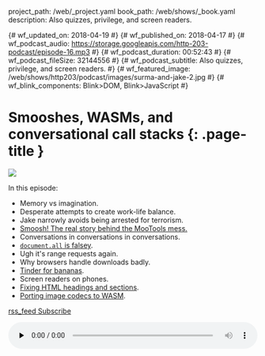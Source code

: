 project_path: /web/_project.yaml
book_path: /web/shows/_book.yaml
description: Also quizzes, privilege, and screen readers.

{# wf_updated_on: 2018-04-19 #}
{# wf_published_on: 2018-04-17 #}
{# wf_podcast_audio: https://storage.googleapis.com/http-203-podcast/episode-16.mp3 #}
{# wf_podcast_duration: 00:52:43 #}
{# wf_podcast_fileSize: 32144556 #}
{# wf_podcast_subtitle: Also quizzes, privilege, and screen readers. #}
{# wf_featured_image: /web/shows/http203/podcast/images/surma-and-jake-2.jpg #}
{# wf_blink_components: Blink>DOM, Blink>JavaScript #}

# Smooshes, WASMs, and conversational call stacks {: .page-title }

<img src="/web/shows/http203/podcast/images/surma-and-jake-2.jpg" class="attempt-right">

In this episode:

* Memory vs imagination.
* Desperate attempts to create work-life balance.
* Jake narrowly avoids being arrested for terrorism.
* [Smoosh! The real story behind the MooTools mess.](/web/updates/2018/03/smooshgate)
* Conversations in conversations in conversations.
* [`document.all` is falsey](https://stackoverflow.com/a/10394873/123395).
* Ugh it's range requests again.
* Why browsers handle downloads badly.
* [Tinder for bananas](https://tinderforbananas.com/).
* Screen readers on phones.
* [Fixing HTML headings and sections](https://github.com/whatwg/html/pull/3499).
* [Porting image codecs to WASM](/web/updates/2018/03/emscripting-a-c-library).

<a href="http://feeds.feedburner.com/Http203Podcast">
  <span class="material-icons">rss_feed</span>
  Subscribe
</a>

<audio style="width: 100%" src="https://storage.googleapis.com/http-203-podcast/episode-16.mp3"
controls preload="none"></audio>
